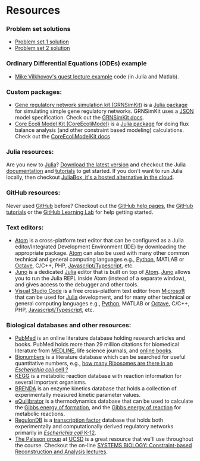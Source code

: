 # Resources

### Problem set solutions
* [Problem set 1 solution](https://github.com/varnerlab/CHEME-7770-Cornell-S19/tree/master/src/PS1)
* [Problem set 2 solution](https://github.com/varnerlab/CHEME-7770-Cornell-S19/tree/master/src/PS2)

### Ordinary Differential Equations (ODEs) example
* [Mike Vilkhovoy's guest lecture example](https://github.com/mvilkhov/ODE-Example) code (in Julia and Matlab).


### Custom packages:
* [Gene regulatory network simulation kit (GRNSimKit)](https://github.com/varnerlab/GRNSimKit.git) is a
[Julia package](https://docs.julialang.org/en/v1/stdlib/Pkg/index.html) for simulating simple gene regulatory networks.
GRNSimKit uses a [JSON](https://github.com/JuliaIO/JSON.jl.git) model specification. Check out the [GRNSimKit docs](https://varnerlab.github.io/GRNSimKit/).
* [Core Ecoli Model Kit (CoreEcoliModel)](https://github.com/varnerlab/CoreEcoliModelKit.git) is a [Julia package](https://docs.julialang.org/en/v1/stdlib/Pkg/index.html) for doing flux balance analysis (and other constraint based modeling) calculations. Check out the [CoreEcoliModelKit docs](https://varnerlab.github.io/CoreEcoliModelKit/)

### Julia resources:
Are you new to [Julia](https://julialang.org)? [Download the latest version](https://julialang.org/downloads/) and checkout the Julia [documentation](https://docs.julialang.org/en/v1/) and [tutorials](https://julialang.org/learning/) to get started. If you don't want to run Julia locally, then checkout [JuliaBox, it's a hosted alternative in the cloud](https://juliabox.com).

### GitHub resources:
Never used [GitHub](https://github.com) before? Checkout out the [GitHub help pages](https://help.github.com), the [GitHub tutorials](https://www.youtube.com/githubguides) or the [GitHub Learning Lab](https://lab.github.com) for help getting started.

### Text editors:
* [Atom](https://atom.io) is a cross-platform text editor that can be configured as a Julia editor/Integrated Development Environment (IDE) by
downloading the appropriate package. [Atom](https://atom.io) can also be used with many other common technical and general computing languages e.g., [Python](https://www.python.org), MATLAB or [Octave](https://www.gnu.org/software/octave/), C/C++, PHP, [Javascript/Typescript](https://www.typescriptlang.org), etc.
* [Juno](http://junolab.org) is a dedicated [Julia](https://julialang.org) editor that is built on top of [Atom](https://atom.io). [Juno](http://junolab.org) allows you to run the Julia REPL inside Atom (instead of a separate window), and gives access to the debugger and other tools.  
* [Visual Studio Code](https://code.visualstudio.com) is a free cross-platform text editor from [Microsoft](https://www.microsoft.com/en-us/)
that can be used for [Julia](https://julialang.org) development, and for many other technical or general computing languages e.g., [Python](https://www.python.org), MATLAB or [Octave](https://www.gnu.org/software/octave/), C/C++, PHP, [Javascript/Typescript](https://www.typescriptlang.org), etc.


### Biological databases and other resources:
* [PubMed](https://www.ncbi.nlm.nih.gov/pubmed/) is an online literature database holding research articles and books.
PubMed holds more than 29 million citations for biomedical literature from [MEDLINE](https://www.nlm.nih.gov/bsd/medline.html),
life science journals, and [online books](https://www.ncbi.nlm.nih.gov/books/).
* [Bionumbers](https://bionumbers.hms.harvard.edu/search.aspx) is a literature database which can be searched for useful quantitative numbers, e.g., [how many Ribosomes are there in an _Escherichia coli_ cell ?](https://bionumbers.hms.harvard.edu/search.aspx?trm=ribosomes+in+E.+coli)
* [KEGG](https://www.kegg.jp) is a metabolic reaction database with reaction information for several important organisms.
* [BRENDA](https://www.brenda-enzymes.org) is an enzyme kinetics database that holds a collection of experimentally measured kinetic parameter values.
* [eQuilibrator](http://equilibrator.weizmann.ac.il) is a thermodynamics database that can be used to calculate the [Gibbs energy of formation](https://en.wikipedia.org/wiki/Standard_Gibbs_free_energy_of_formation), and the [Gibbs energy of reaction](https://en.wikipedia.org/wiki/Gibbs_free_energy#Gibbs_free_energy_of_reactions) for metabolic reactions.  
* [RegulonDB](http://regulondb.ccg.unam.mx) is a [transcription factor](https://en.wikipedia.org/wiki/Transcription_factor) database that holds both experimentally and computationally derived regulatory networks primarily in [_Escherichia  coli_ K-12](https://en.wikipedia.org/wiki/Escherichia_coli_in_molecular_biology#K-12).
* [The Palsson group](http://systemsbiology.ucsd.edu/Researchers/Palsson) at [UCSD](https://ucsd.edu) is a great resource that we'll use throughout the course. Checkout the on-line [SYSTEMS BIOLOGY: Constraint-based Reconstruction and Analysis lectures](http://systemsbiology.ucsd.edu/Publications/Books/SB1-2LectureSlides).
